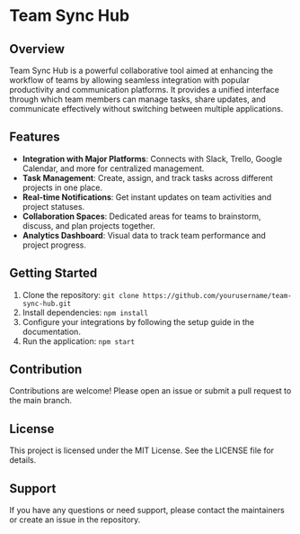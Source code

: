 # Team Sync Hub

## Overview
Team Sync Hub is a powerful collaborative tool aimed at enhancing the workflow of teams by allowing seamless integration with popular productivity and communication platforms. It provides a unified interface through which team members can manage tasks, share updates, and communicate effectively without switching between multiple applications.

## Features
- **Integration with Major Platforms**: Connects with Slack, Trello, Google Calendar, and more for centralized management.
- **Task Management**: Create, assign, and track tasks across different projects in one place.
- **Real-time Notifications**: Get instant updates on team activities and project statuses.
- **Collaboration Spaces**: Dedicated areas for teams to brainstorm, discuss, and plan projects together.
- **Analytics Dashboard**: Visual data to track team performance and project progress.

## Getting Started
1. Clone the repository: `git clone https://github.com/yourusername/team-sync-hub.git`
2. Install dependencies: `npm install`
3. Configure your integrations by following the setup guide in the documentation.
4. Run the application: `npm start`

## Contribution
Contributions are welcome! Please open an issue or submit a pull request to the main branch.

## License
This project is licensed under the MIT License. See the LICENSE file for details.

## Support
If you have any questions or need support, please contact the maintainers or create an issue in the repository.